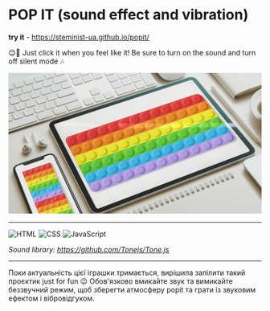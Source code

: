 # POP IT (sound effect and vibration)
**try it** - https://steminist-ua.github.io/popit/

😉🎠 Just click it when you feel like it! Be sure to turn on the sound and turn off silent mode 🎶

![alt text](preview.png)
<hr>

![HTML](https://img.shields.io/badge/-HTML-05122A?style=flat&logo=HTML5)&nbsp;![CSS](https://img.shields.io/badge/-CSS-05122A?style=flat&logo=CSS3&logoColor=1572B6)&nbsp;![JavaScript](https://img.shields.io/badge/-JavaScript-05122A?style=flat&logo=javascript)&nbsp;

*Sound library: https://github.com/Tonejs/Tone.js*
<hr>

Поки актуальність цієї іграшки тримається, вирішила запілити такий проєктик just for fun 😉 Обов'язково вмикайте звук та вимикайте беззвучний режим, щоб зберегти атмосферу popit та грати із звуковим ефектом і вібровідгуком. 
